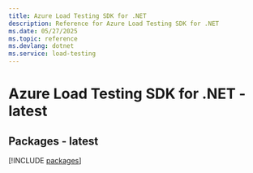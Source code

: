 ```yaml
---
title: Azure Load Testing SDK for .NET
description: Reference for Azure Load Testing SDK for .NET
ms.date: 05/27/2025
ms.topic: reference
ms.devlang: dotnet
ms.service: load-testing
---
```

# Azure Load Testing SDK for .NET - latest
## Packages - latest
[!INCLUDE [packages](load-testing-index.md)]